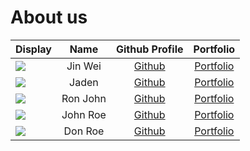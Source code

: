 # About us

Display | Name | Github Profile | Portfolio 
--------|:----:|:--------------:|:---------:
![](https://via.placeholder.com/100.png?text=Photo) | Jin Wei | [Github](https://github.com/heyjinwei/) | [Portfolio](docs/team/heyjinwei.md)
![](https://via.placeholder.com/100.png?text=Photo) | Jaden | [Github](https://github.com/jadenwjh) | [Portfolio](docs/team/jadenwjh.md)
![](https://via.placeholder.com/100.png?text=Photo) | Ron John | [Github](https://github.com/) | [Portfolio](docs/team/johndoe.md)
![](https://via.placeholder.com/100.png?text=Photo) | John Roe | [Github](https://github.com/) | [Portfolio](docs/team/johndoe.md)
![](https://via.placeholder.com/100.png?text=Photo) | Don Roe | [Github](https://github.com/) | [Portfolio](docs/team/johndoe.md)

